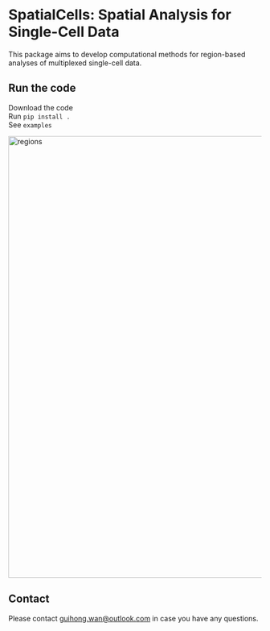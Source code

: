 # SpatialCells: Spatial Analysis for Single-Cell Data

This package aims to develop computational methods for region-based analyses of multiplexed single-cell data.

## Run the code
Download the code      
Run `pip install .`      
See `examples`    

<img width="877" alt="regions" src="https://github.com/cwanlab/SpaCells/assets/107764981/1aaa0d3c-6c69-45a0-9bd1-9f041fbf5167">

## Contact
Please contact guihong.wan@outlook.com in case you have any questions.
